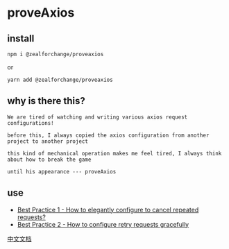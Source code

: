 # proveAxios

## install

`npm i @zealforchange/proveaxios`

or

`yarn add @zealforchange/proveaxios`

## why is there this?

```
We are tired of watching and writing various axios request configurations!

before this, I always copied the axios configuration from another project to another project

this kind of mechanical operation makes me feel tired, I always think about how to break the game

until his appearance --- proveAxios
```

## use

- [Best Practice 1 - How to elegantly configure to cancel repeated requests?](/docs/cancel.md)
- [Best Practice 2 - How to configure retry requests gracefully]()

[中文文档](/docs/README_CN.md)
